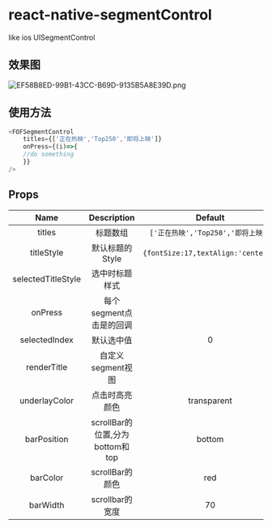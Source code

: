 # react-native-segmentControl
like ios UISegmentControl

## 效果图
![EF58B8ED-99B1-43CC-B69D-9135B5A8E39D.png](http://upload-images.jianshu.io/upload_images/6644906-8317d708c7570d91.png?imageMogr2/auto-orient/strip%7CimageView2/2/w/1240)
## 使用方法
```javascript
<FOFSegmentControl
    titles={['正在热映','Top250','即将上映']}
    onPress={(i)=>{
    //do something
    }}
/>
````
## Props
 Name | Description | Default | Type
:-:|:-:|:-:|:-:
titles | 标题数组  | `['正在热映','Top250','即将上映']` | array
titleStyle|默认标题的Style|`{fontSize:17,textAlign:'center'}`,|style
selectedTitleStyle|选中时标题样式||style
onPress|每个segment点击是的回调||func
selectedIndex|默认选中值|0|number
renderTitle|自定义segment视图||func
underlayColor|点击时高亮颜色|transparent|string
barPosition|scrollBar的位置,分为bottom和top|bottom|string
barColor|scrollBar的颜色|red|string
barWidth|scrollbar的宽度|70|number
